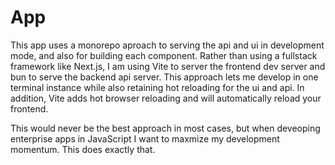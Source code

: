 # App

This app uses a monorepo aproach to serving the api and ui in development mode, and also for building each component.
Rather than using a fullstack framework like Next.js, I am using Vite to server the frontend dev server and bun to serve the backend api server. This approach lets me develop in one terminal instance while also retaining hot reloading for the ui and api. In addition, Vite adds hot browser reloading and will automatically reload your frontend.

This would never be the best approach in most cases, but when deveoping enterprise apps in JavaScript I want to maxmize my development momentum. This does exactly that. 